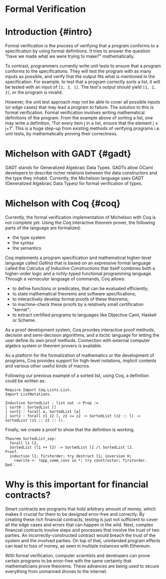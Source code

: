 # Formal Verification

# Introduction {#intro}

Formal verification is the process of verifying that a program conforms to a specification by using formal definitions. It tries to answer the question "have we made what we were trying to make?" mathematically.

To contrast, programmers currently write unit tests to ensure that a program conforms to the specifications. They will test the program with as many inputs as possible, and verify that the output fits what is mentioned in the specification. For example, to test that a program correctly sorts a list, it will be tested with an input of `[2, 3, 1]`. The test's output should yield `[1, 2, 3]`, or the program is invalid.

However, the unit test approach may not be able to cover all possible inputs (or edge cases) that may lead a program to failure. The solution to this is formal verification. Formal verification involves writing mathematical definitions of the program. From the example above of sorting a list, one may write a definition, "For every item j in a list, ensure that the element j ≤ j+1". This is a huge step-up from existing methods of verifying programs i.e. unit tests, by mathematically proving their correctness.

# Michelson with GADT {#gadt}

GADT stands for Generalized Algebraic Data Types. GADTs allow OCaml developers to describe richer relations between the data constructors and the type they inhabit. Currently, the Michelson language uses GADT (Generalized Algebraic Data Types) for formal verification of types.

# Michelson with Coq {#coq}

Currently, the formal verification implementation of Michelson with Coq is not complete yet. Using the Coq interactive theorem prover, the following parts of the language
are formalized:

- the type system
- the syntax
- the semantics

Coq implements a program specification and mathematical higher-level language called *Gallina* that is based on an expressive formal language called the *Calculus of Inductive Constructions* that itself combines both a higher-order logic and a richly-typed functional programming language. Through a *vernacular* language of commands, Coq allows:

- to define functions or predicates, that can be evaluated efficiently;
- to state mathematical theorems and software specifications;
- to interactively develop formal proofs of these theorems;
- to machine-check these proofs by a relatively small certification "kernel";
- to extract certified programs to languages like Objective Caml, Haskell or Scheme.

As a proof development system, Coq provides interactive proof methods, decision and semi-decision algorithms, and a *tactic* language for letting the user define its own proof methods. Connection with external computer algebra system or theorem provers is available.

As a platform for the formalization of mathematics or the development of programs, Coq provides support for high-level notations, implicit contents and various other useful kinds of macros.

Following our previous example of a sorted list, using Coq, a definition could be written as:

    Require Import Coq.Lists.List.
    Import ListNotations.
    
    Inductive SortedList : list nat -> Prop :=
    | sort0 : SortedList []
    | sort1 : forall a, SortedList [a]
    | sort2 : forall z1 z2 l, z1 <= z2 -> SortedList (z2 :: l) -> SortedList (z1 :: z2 :: l).

Finally, we create a proof to show that the definition is working.

    Theorem SortedList_sep:
      forall l1 l2,
      SortedList (l1 ++ l2) -> SortedList l1 /\ SortedList l2.
    Proof.
      induction l1; firstorder; try destruct l1; inversion H;
        rewrite <- ?app_comm_cons in *; try constructor; firstorder.
    Qed.

# Why is this important for financial contracts?

Smart contracts are programs that hold arbitrary amount of money, which makes it crucial for them to be designed error-free and correctly. By creating these rich financial contracts, testing is just not sufficient to cover all the edge cases and errors that can happen in the wild. Next, complex financial contracts involve steps and processes that involve the trust of two parties. An incorrectly-constructed contract would breach the trust of the system and the involved parties. On top of that, unintended program effects can lead to loss of money, as seen in multiple instances with Ethereum.

With formal verification, computer scientists and developers can prove certain programs to be error-free with the same certainty that mathematicians prove theorems. These advances are being used to secure everything from unmanned drones to the internet.